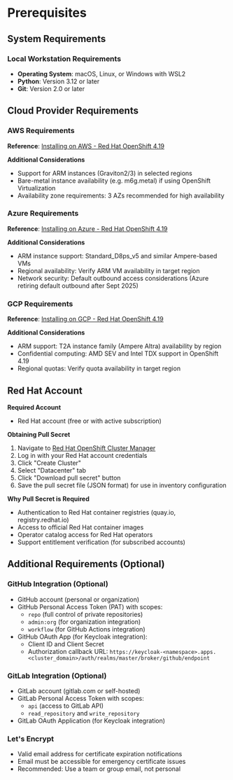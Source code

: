# Prerequisites

## System Requirements

### Local Workstation Requirements
- **Operating System**: macOS, Linux, or Windows with WSL2
- **Python**: Version 3.12 or later
- **Git**: Version 2.0 or later

## Cloud Provider Requirements

### AWS Requirements

**Reference**: [Installing on AWS - Red Hat OpenShift 4.19](https://docs.redhat.com/en/documentation/openshift_container_platform/4.19/html/installing_on_aws/index)

**Additional Considerations**
- Support for ARM instances (Graviton2/3) in selected regions
- Bare-metal instance availability (e.g. m6g.metal) if using OpenShift Virtualization
- Availability zone requirements: 3 AZs recommended for high availability

### Azure Requirements

**Reference**: [Installing on Azure - Red Hat OpenShift 4.19](https://docs.redhat.com/en/documentation/openshift_container_platform/4.19/html-single/installing_on_azure/index)

**Additional Considerations**
- ARM instance support: Standard_D8ps_v5 and similar Ampere-based VMs
- Regional availability: Verify ARM VM availability in target region
- Network security: Default outbound access considerations (Azure retiring default outbound after Sept 2025)

### GCP Requirements

**Reference**: [Installing on GCP - Red Hat OpenShift 4.19](https://docs.redhat.com/en/documentation/openshift_container_platform/4.19/html-single/installing_on_gcp/index)

**Additional Considerations**
- ARM support: T2A instance family (Ampere Altra) availability by region
- Confidential computing: AMD SEV and Intel TDX support in OpenShift 4.19
- Regional quotas: Verify quota availability in target region

## Red Hat Account

**Required Account**
- Red Hat account (free or with active subscription)

**Obtaining Pull Secret**
1. Navigate to [Red Hat OpenShift Cluster Manager](https://console.redhat.com/openshift/create)
2. Log in with your Red Hat account credentials
3. Click "Create Cluster"
4. Select "Datacenter" tab
5. Click "Download pull secret" button
6. Save the pull secret file (JSON format) for use in inventory configuration

**Why Pull Secret is Required**
- Authentication to Red Hat container registries (quay.io, registry.redhat.io)
- Access to official Red Hat container images
- Operator catalog access for Red Hat operators
- Support entitlement verification (for subscribed accounts)

## Additional Requirements (Optional)

### GitHub Integration (Optional)
- GitHub account (personal or organization)
- GitHub Personal Access Token (PAT) with scopes:
  - `repo` (full control of private repositories)
  - `admin:org` (for organization integration)
  - `workflow` (for GitHub Actions integration)
- GitHub OAuth App (for Keycloak integration):
  - Client ID and Client Secret
  - Authorization callback URL: `https://keycloak-<namespace>.apps.<cluster_domain>/auth/realms/master/broker/github/endpoint`

### GitLab Integration (Optional)
- GitLab account (gitlab.com or self-hosted)
- GitLab Personal Access Token with scopes:
  - `api` (access to GitLab API)
  - `read_repository` and `write_repository`
- GitLab OAuth Application (for Keycloak integration)

### Let's Encrypt
- Valid email address for certificate expiration notifications
- Email must be accessible for emergency certificate issues
- Recommended: Use a team or group email, not personal
